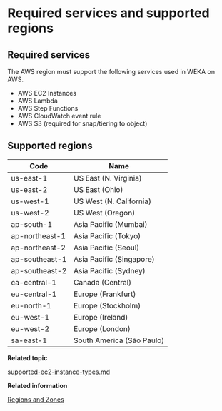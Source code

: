 # Required services and supported regions

## Required services

The AWS region must support the following services used in WEKA on AWS.

* AWS EC2 Instances
* AWS Lambda
* AWS Step Functions
* AWS CloudWatch event rule&#x20;
* AWS S3 (required for snap/tiering to object)

## Supported regions

| Code           | Name                      |
| -------------- | ------------------------- |
| us-east-1      | US East (N. Virginia)     |
| us-east-2      | US East (Ohio)            |
| us-west-1      | US West (N. California)   |
| us-west-2      | US West (Oregon)          |
| ap-south-1     | Asia Pacific (Mumbai)     |
| ap-northeast-1 | Asia Pacific (Tokyo)      |
| ap-northeast-2 | Asia Pacific (Seoul)      |
| ap-southeast-1 | Asia Pacific (Singapore)  |
| ap-southeast-2 | Asia Pacific (Sydney)     |
| ca-central-1   | Canada (Central)          |
| eu-central-1   | Europe (Frankfurt)        |
| eu-north-1     | Europe (Stockholm)        |
| eu-west-1      | Europe (Ireland)          |
| eu-west-2      | Europe (London)           |
| sa-east-1      | South America (São Paulo) |



**Related topic**

[supported-ec2-instance-types.md](../supported-ec2-instance-types.md "mention")



**Related information**

[Regions and Zones](https://docs.aws.amazon.com/AWSEC2/latest/UserGuide/using-regions-availability-zones.html#concepts-regions)
